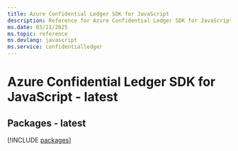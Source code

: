 ```yaml
---
title: Azure Confidential Ledger SDK for JavaScript
description: Reference for Azure Confidential Ledger SDK for JavaScript
ms.date: 03/21/2025
ms.topic: reference
ms.devlang: javascript
ms.service: confidentialledger
---
```

# Azure Confidential Ledger SDK for JavaScript - latest
## Packages - latest
[!INCLUDE [packages](confidential-ledger-index.md)]